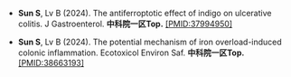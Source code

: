 - <strong>Sun S</strong>, Lv B (2024). The antiferroptotic effect of indigo on ulcerative colitis. J Gastroenterol. <strong>中科院一区Top.</strong> [[PMID:37994950]](https://pubmed.ncbi.nlm.nih.gov/37994950/)

- <strong>Sun S</strong>, Lv B (2024). The potential mechanism of iron overload-induced colonic inflammation. Ecotoxicol Environ Saf. <strong>中科院一区Top.</strong> [[PMID:38663193]](https://pubmed.ncbi.nlm.nih.gov/38663193/)